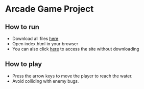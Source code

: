 # Arcade Game Project

## How to run

* Download all files [here](https://github.com/Artur83/frontend-nanodegree-arcade-game/archive/master.zip)
* Open index.html in your browser
* You can also click [here](http://dacarloavenezia.it/prv/frontend-nanodegree-arcade-game/index.html) to access the site without downloading


## How to play

* Press the arrow keys to move the player to reach the water.
* Avoid colliding with enemy bugs.
